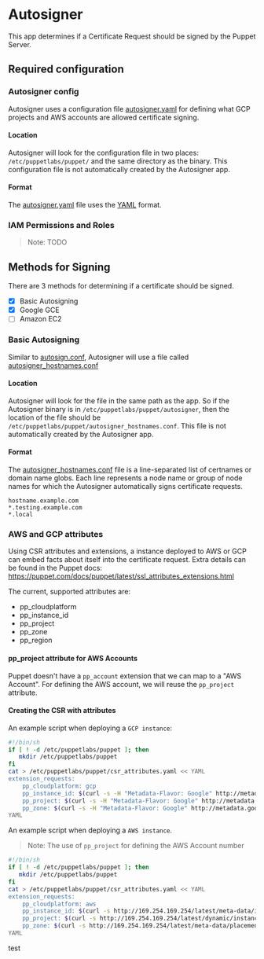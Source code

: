 # Autosigner

This app determines if a Certificate Request should be signed by the Puppet Server.

## Required configuration

### Autosigner config

Autosigner uses a configuration file [autosigner.yaml](configs/autosigner.yaml) for defining what GCP projects and AWS accounts are allowed certificate signing.

#### Location

Autosigner will look for the configuration file in two places: `/etc/puppetlabs/puppet/` and the same directory as the binary.
This configuration file is not automatically created by the Autosigner app.

#### Format

The [autosigner.yaml](configs/autosigner.yaml) file uses the [YAML](https://yaml.org/) format.

### IAM Permissions and Roles

> Note: TODO

## Methods for Signing

There are 3 methods for determining if a certificate should be signed.

- [x] Basic Autosigning
- [x] Google GCE
- [ ] Amazon EC2

### Basic Autosigning

Similar to [autosign.conf](https://puppet.com/docs/puppet/latest/ssl_autosign.html#ssl_basic_autosigning), Autosigner will use a file
called [autosigner_hostnames.conf](configs/autosigner_hostnames.conf)

#### Location

Autosigner will look for the file in the same path as the app. So if the Autosigner binary is in `/etc/puppetlabs/puppet/autosigner`, then
the location of the file should be `/etc/puppetlabs/puppet/autosigner_hostnames.conf`. This file is not automatically created by the Autosigner
app.

#### Format

The [autosigner_hostnames.conf](configs/autosigner_hostnames.conf) file is a line-separated list of certnames or domain name globs. Each line represents a node name or group of node names
for which the Autosigner automatically signs certificate requests.

```
hostname.example.com
*.testing.example.com
*.local
```

### AWS and GCP attributes

Using CSR attributes and extensions, a instance deployed to AWS or GCP can embed facts about itself into the certificate request.
Extra details can be found in the Puppet docs: https://puppet.com/docs/puppet/latest/ssl_attributes_extensions.html

The current, supported attributes are:

- pp_cloudplatform
- pp_instance_id
- pp_project
- pp_zone
- pp_region

#### pp_project attribute for AWS Accounts

Puppet doesn't have a `pp_account` extension that we can map to a "AWS Account". For defining the AWS account,
we will reuse the `pp_project` attribute.

#### Creating the CSR with attributes

An example script when deploying a `GCP instance`:
```bash
#!/bin/sh
if [ ! -d /etc/puppetlabs/puppet ]; then
   mkdir /etc/puppetlabs/puppet
fi
cat > /etc/puppetlabs/puppet/csr_attributes.yaml << YAML
extension_requests:
    pp_cloudplatform: gcp
    pp_instance_id: $(curl -s -H "Metadata-Flavor: Google" http://metadata.google.internal/computeMetadata/v1/instance/id)
    pp_project: $(curl -s -H "Metadata-Flavor: Google" http://metadata.google.internal/computeMetadata/v1/project/project-id)
    pp_zone: $(curl -s -H "Metadata-Flavor: Google" http://metadata.google.internal/computeMetadata/v1/instance/zone | cut -d'/' -f4)
YAML
```

An example script when deploying a `AWS instance`.
> Note: The use of `pp_project` for defining the AWS Account number
```bash
#!/bin/sh
if [ ! -d /etc/puppetlabs/puppet ]; then
   mkdir /etc/puppetlabs/puppet
fi
cat > /etc/puppetlabs/puppet/csr_attributes.yaml << YAML
extension_requests:
    pp_cloudplatform: aws
    pp_instance_id: $(curl -s http://169.254.169.254/latest/meta-data/instance-id)
    pp_project: $(curl -s http://169.254.169.254/latest/dynamic/instance-identity/document|grep accountId| awk '{print $3}'|sed  's/"//g'|sed 's/,//g')
    pp_zone: $(curl -s http://169.254.169.254/latest/meta-data/placement/availability-zone)
YAML
```

test
